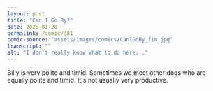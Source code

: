 ```yaml
---
layout: post
title: "Can I Go By?"
date: 2025-01-28
permalink: /comic/381
comic-source: "assets/images/comics/CanIGoBy_fin.jpg"
transcript: ""
alt: "I don't really know what to do here..."
---
```

Billy is very polite and timid. Sometimes we meet other dogs who are equally polite and timid. It's not usually very productive.
